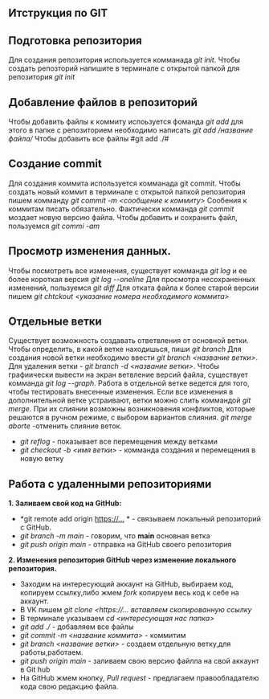 ## Итструкция по GIT

## Подготовка репозитория
Для создания репозитория используется комманада *git init*. Чтобы создать репозторий напишите в терминале с открытой папкой для репозитория *git init*

## Добавление файлов в репозиторий
Чтобы добавить файлы к коммиту испоьзуется фоманда *git add*
для этого в папке с репозиторием необходимо написать *git add /название файла/* 
Чтобы добавить все файлы #git add ./#
 

## Создание commit
Для создания коммита используется комманада git commit. Чтобы создать новый коммит в терминале с открытой папкой репозитория пишем комманду *git commit -m <сообщение к коммиту>* Сообения к коммитам писать обязательно.  Фактически комманда *git commit* моздает новую версию файла. Чтобы добавить и сохранить файл, пользуемся 
*git commi -am*


## Просмотр изменения данных. 
Чтобы посмотреть все изменения, существует комманда *git log* и ее более короткая версия *git log --oneline* Для просмотра несохраненных изменений, пользуемся *git diff*
Для отката файла к более старой версии пишем *git chtckout <указание номера необходимого коммита>*

## Отдельные ветки
Существует возможность создавать ответвления от основной ветки. Чтобы определить, в какой ветке находишься, пиши *git branch* Для создания новой ветки необходимо ввести *git branch <название ветки>*. Для удаления ветки - *git branch -d <название ветки>*. Чтобы графиически вывести на экран ветвление версий файла, существует комманда 
*git log --graph*. Работа в отдельной ветке ведется для того, чтобы тестировать внесенные изменения. Если все изменения в дополнительной ветке устраивают, ветки можно слить коммандой *git merge*. При их слиянии возможны возникновения конфликтов, которые решаются в ручном режиме, с выбором вариантов слияния. *git merge aborte* -отменить слияние веток. 
-  *git reflog* - показывает все перемещения между ветками
-  *git checkout -b <имя ветки>* - комманда создания и перемещения в новую ветку   
 
## Работа с удаленными репозиториями

**1. Заливаем свой код на GitHub:**
- *git remote add origin <https://...> * - связываем локальный репозиторий с GitHub.
- *git branch -m main* - говорим, что **main** основная ветка
- *git push origin main* - отправка на GitHub своего репозитория

**2. Изменения репозитория GitHub через изменение локального репозитория.**
- Заходим на интересующий аккаунт на GitHub, выбираем код, копируем ссылку,либо жмем *fork* копируем весь код к себе на аккаунт.
- В VK пишем *git clone <https://... вставляем скопированную ссылку*
- В терминале указываем *cd <интересующая нас папка>*
- *git add ./* - добавляем все файлы
- *git commit -m <название коммита>* - коммитим
- *git branch <название ветки>* - создаем отдельную ветку,для работы,работаем.
- *git push origin main* - заливаем свою версию файлла на свой аккаунт в Git hub
- На GitHub жмем кнопку, *Pull request* - предлагаем правообладателю кода свою редакцию файла. 











